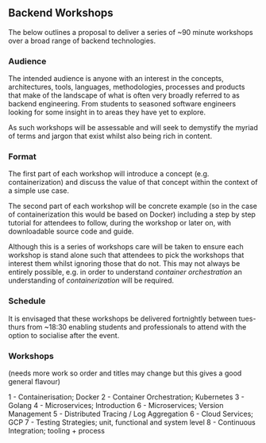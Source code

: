 ## Backend Workshops

The below outlines a proposal to deliver a series of ~90 minute workshops over a broad range of backend technologies.

### Audience
The intended audience is anyone with an interest in the concepts, architectures, tools, languages, methodologies, processes and products that make of the landscape of what is often very broadly referred to as backend engineering.
From students to seasoned software engineers looking for some insight in to areas they have yet to explore.  

As such workshops will be assessable and will seek to demystify the myriad of terms and jargon that exist whilst also being rich in content.

### Format
The first part of each workshop will introduce a concept (e.g. containerization) and discuss the value of that concept within the context of a simple use case.  

The second part of each workshop will be concrete example (so in the case of containerization this would be based on Docker) including a step by step tutorial for attendees to follow, during the workshop or later on, with downloadable source code and guide.

Although this is a series of workshops care will be taken to ensure each workshop is stand alone such that attendees to pick the workshops that interest them whilst ignoring those that do not.  This may not always be entirely possible, e.g. in order to understand _container orchestration_ an understanding of _containerization_ will be required.

### Schedule
It is envisaged that these workshops be delivered fortnightly between tues-thurs from ~18:30 enabling students and professionals to attend with the option to socialise after the event.

### Workshops

(needs more work so order and titles may change but this gives a good general flavour)

1 - Containerisation; Docker
2 - Container Orchestration; Kubernetes
3 - Golang
4 - Microservices; Introduction
6 - Microservices; Version Management
5 - Distributed Tracing / Log Aggregation
6 - Cloud Services; GCP
7 - Testing Strategies; unit, functional and system level
8 - Continuous Integration; tooling + process 



